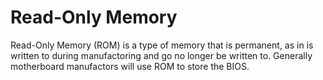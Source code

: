 Read-Only Memory
================

Read-Only Memory (ROM) is a type of memory that is permanent, as in is written to during manufactoring and go no longer
be written to. Generally motherboard manufactors will use ROM to store the BIOS. 
